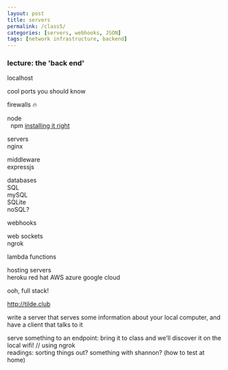 ```yaml
---  
layout: post  
title: servers  
permalink: /class5/  
categories: [servers, webhooks, JSON]
tags: [network infrastructure, backend]
---  
```

  
### lecture: the 'back end'  
  
localhost  
  
cool ports you should know  
  
firewalls 🔥  
  
node  
  npm [installing it right](https://docs.npmjs.com/resolving-eacces-permissions-errors-when-installing-packages-globally)

servers  
nginx  
  
middleware  
expressjs  
  
databases  
SQL  
mySQL  
SQLite  
noSQL?  
  
webhooks  
  
web sockets  
ngrok  
  
lambda functions  
  
hosting servers  
heroku red hat AWS azure google cloud  
  
ooh, full stack!  

http://tilde.club

  
write a server that serves some information about your local computer, and have a client that talks to it  
  
serve something to an endpoint: bring it to class and we'll discover it on the local wifi! // using ngrok  
readings: sorting things out? something with shannon?
(how to test at home)